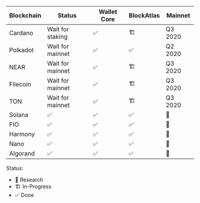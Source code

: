 | Blockchain | Status           | Wallet Core | BlockAtlas | Mainnet |
| ---------- | ---------------- | ----------- | ---------- | ------- |
| Cardano    | Wait for staking | ✅          | 🏗          | Q3 2020 |
| Polkadot   | Wait for mainnet | ✅          | ✅         | Q2 2020 |
| NEAR       | Wait for mainnet | ✅          | 🏗          | Q3 2020 |
| Filecoin   | Wait for mainnet | ✅          | 🏗          | Q3 2020 |
| TON        | Wait for mainnet | ✅          | 🏗          | Q3 2020 |
| Solana     | ✅               | ✅          | ✅         | 🚀      |
| FIO        | ✅               | ✅          | ✅         | 🚀      |
| Harmony    | ✅               | ✅          | ✅         | 🚀      |
| Nano       | ✅               | ✅          | ✅         | 🚀      |
| Algorand   | ✅               | ✅          | ✅         | 🚀      |

Status:

- 🔬 Research
- 🏗 In-Progress
- ✅ Done
